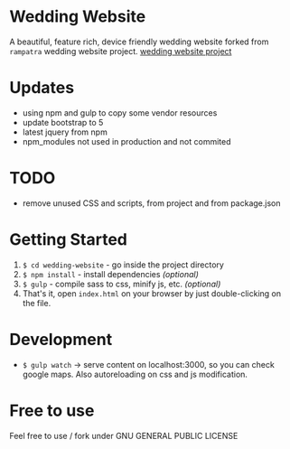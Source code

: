 # Wedding Website
A beautiful, feature rich, device friendly wedding website forked from `rampatra` wedding website project.
<a href="https://github.com/rampatra/wedding-website">wedding website project</a>
# Updates
- using npm and gulp to copy some vendor resources
- update bootstrap to 5 
- latest jquery from npm
- npm_modules not used in production and not commited

# TODO
- remove unused CSS and scripts, from project and from package.json


# Getting Started
1. `$ cd wedding-website` - go inside the project directory
2. `$ npm install` - install dependencies _(optional)_
3. `$ gulp` - compile sass to css, minify js, etc. _(optional)_
4. That's it, open `index.html` on your browser by just double-clicking on the file.


# Development
- `$ gulp watch` -> serve content on localhost:3000, so you can check google maps. Also autoreloading on css and js modification.

# Free to use
Feel free to use / fork under GNU GENERAL PUBLIC LICENSE


